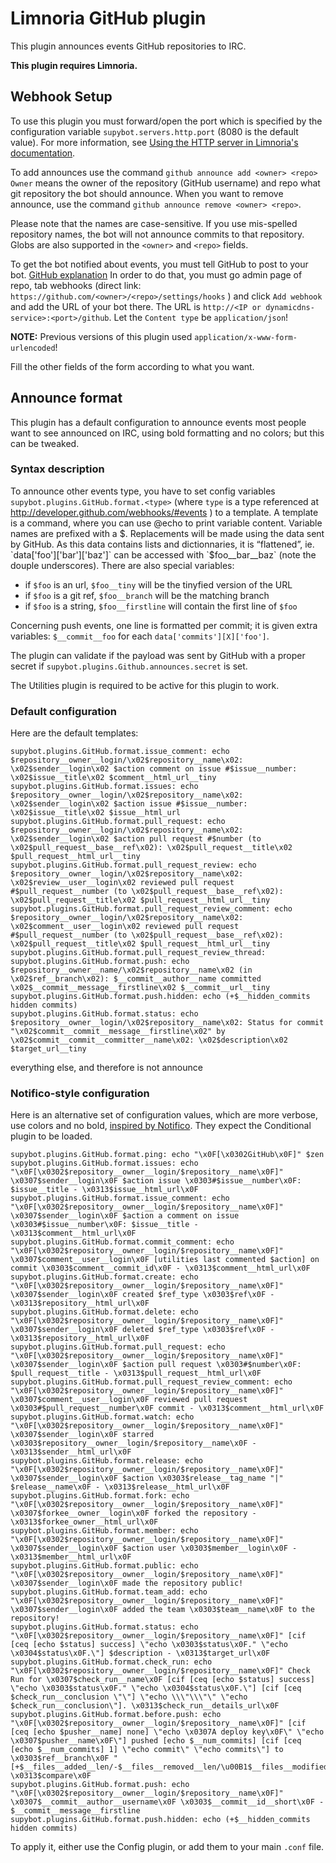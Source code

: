 # Limnoria GitHub plugin

This plugin announces events GitHub repositories to IRC.

**This plugin requires Limnoria.**

## Webhook Setup

To use this plugin you must forward/open the port which is specified by 
the configuration variable `supybot.servers.http.port` (8080 is the 
default value). For more information, see 
[Using the HTTP server in Limnoria's documentation](https://docs.limnoria.net/use/httpserver.html).

To add announces use the command `github announce add <owner> <repo>` 
`Owner` means the owner of the repository (GitHub username) 
and repo what git repository the bot should announce. When you want to 
remove announce, use the command `github announce remove <owner> <repo>`.

Please note that the names are case-sensitive. If you use mis-spelled 
repository names, the bot will not announce commits to that repository. Globs are
also supported in the `<owner>` and `<repo>` fields.

To get the bot notified about events, you must tell GitHub to post to your 
bot. [GitHub explanation](http://help.github.com/post-receive-hooks/)
In order to do that, you must go admin page of repo, tab webhooks 
(direct link: ` https://github.com/<owner>/<repo>/settings/hooks ` ) and 
click `Add webhook` and add the URL of your bot there. The URL is 
` http://<IP or dynamicdns-service>:<port>/github `.
Let the `Content type` be `application/json`!

**NOTE:** Previous versions of this plugin used `application/x-www-form-urlencoded`!

Fill the other fields of the form according to what you want.

## Announce format

This plugin has a default configuration to announce events most people want to
see announced on IRC, using bold formatting and no colors; but this can be tweaked.

### Syntax description

To announce other events type, you have to set config variables 
`supybot.plugins.GitHub.format.<type>` (where `type` is a type referenced 
at http://developer.github.com/webhooks/#events ) to a template.
A template is a command, where you can use @echo to print variable content.
Variable names are prefixed with a $.
Replacements will be made using the data sent by GitHub. As this data 
contains lists and dictionnaries, it is “flattened”, ie. 
`data['foo']['bar']['baz']` can be accessed with `$foo__bar__baz` (note the douple underscores).
There are also special variables:
* if `$foo` is an url, `$foo__tiny` will be the tinyfied version of the URL
* if `$foo` is a git ref, `$foo__branch` will be the matching branch
* if `$foo` is a string, `$foo__firstline` will contain the first line of 
`$foo`

Concerning push events, one line is formatted per commit; it is given extra
 variables: `$__commit__foo` for each `data['commits'][X]['foo']`.

The plugin can validate if the payload was sent by GitHub with a proper secret if `supybot.plugins.Github.announces.secret`
is set.

The Utilities plugin is required to be active for this plugin to work.

### Default configuration

Here are the default templates:

```
supybot.plugins.GitHub.format.issue_comment: echo $repository__owner__login/\x02$repository__name\x02: \x02$sender__login\x02 $action comment on issue #$issue__number: \x02$issue__title\x02 $comment__html_url__tiny
supybot.plugins.GitHub.format.issues: echo $repository__owner__login/\x02$repository__name\x02: \x02$sender__login\x02 $action issue #$issue__number: \x02$issue__title\x02 $issue__html_url
supybot.plugins.GitHub.format.pull_request: echo $repository__owner__login/\x02$repository__name\x02: \x02$sender__login\x02 $action pull request #$number (to \x02$pull_request__base__ref\x02): \x02$pull_request__title\x02 $pull_request__html_url__tiny
supybot.plugins.GitHub.format.pull_request_review: echo $repository__owner__login/\x02$repository__name\x02: \x02$review__user__login\x02 reviewed pull request #$pull_request__number (to \x02$pull_request__base__ref\x02): \x02$pull_request__title\x02 $pull_request__html_url__tiny
supybot.plugins.GitHub.format.pull_request_review_comment: echo $repository__owner__login/\x02$repository__name\x02: \x02$comment__user__login\x02 reviewed pull request #$pull_request__number (to \x02$pull_request__base__ref\x02): \x02$pull_request__title\x02 $pull_request__html_url__tiny
supybot.plugins.GitHub.format.pull_request_review_thread:
supybot.plugins.GitHub.format.push: echo $repository__owner__name/\x02$repository__name\x02 (in \x02$ref__branch\x02): $__commit__author__name committed \x02$__commit__message__firstline\x02 $__commit__url__tiny
supybot.plugins.GitHub.format.push.hidden: echo (+$__hidden_commits hidden commits)
supybot.plugins.GitHub.format.status: echo $repository__owner__login/\x02$repository__name\x02: Status for commit "\x02$commit__commit__message__firstline\x02" by \x02$commit__commit__committer__name\x02: \x02$description\x02 $target_url__tiny
```

everything else, and therefore is not announce

### Notifico-style configuration

Here is an alternative set of configuration values, which are more verbose, use colors and no bold,
[inspired by Notifico](https://github.com/TkTech/notifico/blob/85a84b28625d36733a2037960970d9443fd8cabc/notifico/contrib/services/github.py#L340).
They expect the Conditional plugin to be loaded.

```
supybot.plugins.GitHub.format.ping: echo "\x0F[\x0302GitHub\x0F]" $zen
supybot.plugins.GitHub.format.issues: echo "\x0F[\x0302$repository__owner__login/$repository__name\x0F]" \x0307$sender__login\x0F $action issue \x0303#$issue__number\x0F: $issue__title - \x0313$issue__html_url\x0F
supybot.plugins.GitHub.format.issue_comment: echo "\x0F[\x0302$repository__owner__login/$repository__name\x0F]" \x0307$sender__login\x0F $action a comment on issue \x0303#$issue__number\x0F: $issue__title - \x0313$comment__html_url\x0F
supybot.plugins.GitHub.format.commit_comment: echo "\x0F[\x0302$repository__owner__login/$repository__name\x0F]" \x0307$comment__user__login\x0F [utilities last commented $action] on commit \x0303$comment__commit_id\x0F - \x0313$comment__html_url\x0F
supybot.plugins.GitHub.format.create: echo "\x0F[\x0302$repository__owner__login/$repository__name\x0F]" \x0307$sender__login\x0F created $ref_type \x0303$ref\x0F - \x0313$repository__html_url\x0F
supybot.plugins.GitHub.format.delete: echo "\x0F[\x0302$repository__owner__login/$repository__name\x0F]" \x0307$sender__login\x0F deleted $ref_type \x0303$ref\x0F - \x0313$repository__html_url\x0F
supybot.plugins.GitHub.format.pull_request: echo "\x0F[\x0302$repository__owner__login/$repository__name\x0F]" \x0307$sender__login\x0F $action pull request \x0303#$number\x0F: $pull_request__title - \x0313$pull_request__html_url\x0F
supybot.plugins.GitHub.format.pull_request_review_comment: echo "\x0F[\x0302$repository__owner__login/$repository__name\x0F]" \x0307$comment__user__login\x0F reviewed pull request \x0303#$pull_request__number\x0F commit - \x0313$comment__html_url\x0F
supybot.plugins.GitHub.format.watch: echo "\x0F[\x0302$repository__owner__login/$repository__name\x0F]" \x0307$sender__login\x0F starred \x0303$repository__owner__login/$repository__name\x0F - \x0313$sender__html_url\x0F
supybot.plugins.GitHub.format.release: echo "\x0F[\x0302$repository__owner__login/$repository__name\x0F]" \x0307$sender__login\x0F $action \x0303$release__tag_name "|" $release__name\x0F - \x0313$release__html_url\x0F
supybot.plugins.GitHub.format.fork: echo "\x0F[\x0302$repository__owner__login/$repository__name\x0F]" \x0307$forkee__owner__login\x0F forked the repository - \x0313$forkee_owner__html_url\x0F
supybot.plugins.GitHub.format.member: echo "\x0F[\x0302$repository__owner__login/$repository__name\x0F]" \x0307$sender__login\x0F $action user \x0303$member__login\x0F - \x0313$member__html_url\x0F
supybot.plugins.GitHub.format.public: echo "\x0F[\x0302$repository__owner__login/$repository__name\x0F]" \x0307$sender__login\x0F made the repository public!
supybot.plugins.GitHub.format.team_add: echo "\x0F[\x0302$repository__owner__login/$repository__name\x0F]" \x0307$sender__login\x0F added the team \x0303$team__name\x0F to the repository!
supybot.plugins.GitHub.format.status: echo "\x0F[\x0302$repository__owner__login/$repository__name\x0F]" [cif [ceq [echo $status] success] \"echo \x0303$status\x0F." \"echo \x0304$status\x0F.\"] $description - \x0313$target_url\x0F
supybot.plugins.GitHub.format.check_run: echo "\x0F[\x0302$repository__owner__login/$repository__name\x0F]" Check Run for \x0307$check_run__name\x0F [cif [ceq [echo $status] success] \"echo \x0303$status\x0F." \"echo \x0304$status\x0F.\"] [cif [ceq $check_run__conclusion \"\"] \"echo \\\"\\\"\" \"echo $check_run__conclusion\"]. \x0313$check_run__details_url\x0F
supybot.plugins.GitHub.format.before.push: echo "\x0F[\x0302$repository__owner__login/$repository__name\x0F]" [cif [ceq [echo $pusher__name] none] \"echo \x0307A deploy key\x0F\" \"echo \x0307$pusher__name\x0F\"] pushed [echo $__num_commits] [cif [ceq [echo $__num_commits] 1] \"echo commit\" \"echo commits\"] to \x0303$ref__branch\x0F "[+$__files__added__len/-$__files__removed__len/\u00B1$__files__modified__len]" \x0313$compare\x0F
supybot.plugins.GitHub.format.push: echo "\x0F[\x0302$repository__owner__login/$repository__name\x0F]" \x0307$__commit__author__username\x0F \x0303$__commit__id__short\x0F - $__commit__message__firstline
supybot.plugins.GitHub.format.push.hidden: echo (+$__hidden_commits hidden commits)
```

To apply it, either use the Config plugin, or add them to your main `.conf` file.

